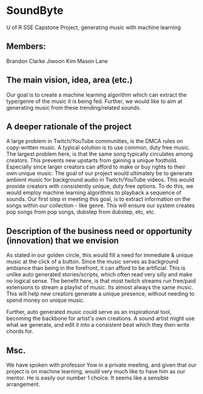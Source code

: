 # SoundByte
U of R SSE Capstone Project, generating music with machine learning


## Members:
Brandon Clarke
Jiwoon Kim
Mason Lane


## The main vision, idea, area (etc.)

Our goal is to create a machine learning algorithm which can extract the type/genre of the music it is being fed. Further, we would like to aim at generating music from these trending/related sounds.



## A deeper rationale of the project

A large problem in Twitch/YouTube communities, is the DMCA rules on copy-written music. A typical solution is to use common, duty free music. The largest problem here, is that the same song typically circulates among creators. This prevents new upstarts from gaining a unique foothold. Especially since larger creators can afford to make or buy rights to their own unique music. The goal of our project would ultimately be to generate ambient music for background audio in Twitch/YouTube videos. This would provide creators with consistently unique, duty free options. To do this, we would employ machine learning algorithms to playback a sequence of sounds. Our first step in meeting this goal, is to extract information on the songs within our collection - like genre. This will ensure our system creates pop songs from pop songs, dubstep from dubstep, etc, etc.









## Description of the business need or opportunity (innovation) that we envision


As stated in our golden circle, this would fill a need for immediate & unique music at the click of a button. Since the music serves as background ambiance than being in the forefront, it can afford to be artificial. This is unlike auto generated stories/scripts, which often read very silly and make no logical sense. The benefit here, is that most twitch streams run free/paid extensions to stream a playlist of music. Its almost always the same music.  This will help new creators generate a unique presence, without needing to spend money on unique music. 

Further, auto generated music could serve as an inspirational tool, becoming the backbone for artist's own creations. A sound artist might use what we generate, and edit it into a consistent beat which they then write chords for.







## Msc.
We have spoken with professor Yow in a private meeting, and given that our project is on machine learning, would very much like to have him as our mentor. He is easily our number 1 choice. It seems like a sensible arrangement.
